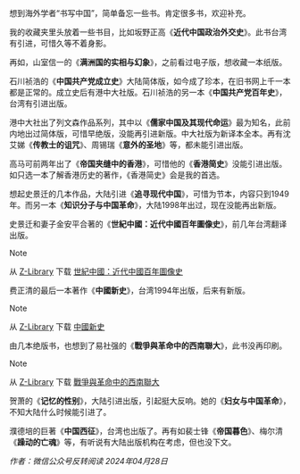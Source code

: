 想到海外学者“书写中国”，简单备忘一些书。肯定很多书，欢迎补充。

我的收藏夹里头放着一些书目，比如坂野正高《**近代中国政治外交史**》。此书台湾有引进，可惜久等不着身影。

再如，山室信一的《**满洲国的实相与幻象**》，之前看过电子版，想收藏一本纸版。

石川祯浩的《**中国共产党成立史**》大陆简体版，如今成了珍本，在旧书网上千一本都是正常的。成立史后有港中大社版。石川祯浩的另一本《**中国共产党百年史**》，台湾有引进出版。

港中大社出了列文森作品系列，其中以《**儒家中国及其现代命运**》最为知名，此前内地出过简体版，可惜早绝版，没能再引进新版。中大社版为新译本全本。再有沈艾娣《**传教士的诅咒**》、周锡瑞《**意外的圣地**》等，都未能引进出版。

高马可前两年出了《**帝国夹缝中的香港**》，可惜他的《**香港简史**》没能引进出版。如只选一本了解香港历史的著作，《香港简史》会是我的首选。

想起史景迁的几本作品，大陆引进《**追寻现代中国**》，可惜为节本，内容只到1949年。而另一本《**知识分子与中国革命**》，大陆1998年出过，现在没能再出新版。

史景迁和妻子金安平合著的《**世紀中國：近代中國百年圖像史**》，前几年台湾翻译出版。
> [!NOTE]
> 从 [Z-Library](https://singlelogin.re/) 下载 [世紀中國：近代中國百年圖像史](https://zh.singlelogin.re/book/5867669/e88a3d)

费正清的最后一本著作《**中國新史**》，台湾1994年出版，后来有新版。
> [!NOTE]
> 从 [Z-Library](https://singlelogin.re/) 下载 [中國新史](https://zh.singlelogin.re/book/21086235/bc422c/)

由几本绝版书​，也想到了易社强的《**戰爭與革命中的西南聯大**》，此书没再印刷。
> [!NOTE]
> 从 [Z-Library](https://singlelogin.re/) 下载 [戰爭與革命中的西南聯大](https://zh.singlelogin.re/book/5557020/b9fe4e/)

贺萧的《**记忆的性别**》，大陆引进出版，引起挺大反响。她的《**妇女与中国革命**》，不知大陆什么时候能引进了。

濮德培的巨著《**中国西征**》，台湾也出版了。再有如裴士锋《**帝国暮色**》、梅尔清《**躁动的亡魂**》等，有听说有大陆出版机构在考虑，但也没下文。

_作者：微信公众号反转阅读 2024年04月28日_

